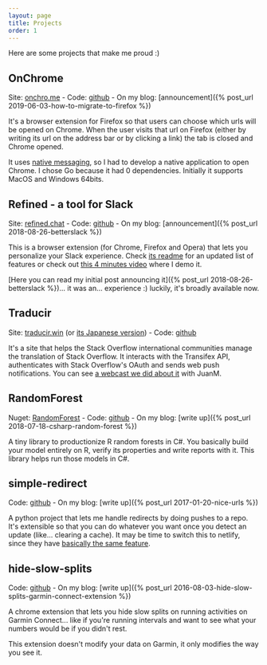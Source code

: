 ```yaml
---
layout: page
title: Projects
order: 1
---
```

Here are some projects that make me proud :)

## OnChrome
Site: [onchro.me](https://onchro.me) - Code: [github](https://github.com/g3rv4/OnChrome) - On my blog: [announcement]({% post_url 2019-06-03-how-to-migrate-to-firefox %})

It's a browser extension for Firefox so that users can choose which urls will be opened on Chrome. When the user visits that url on Firefox (either by writing its url on the address bar or by clicking a link) the tab is closed and Chrome opened.

It uses [native messaging](https://developer.mozilla.org/en-US/docs/Mozilla/Add-ons/WebExtensions/Native_messaging), so I had to develop a native application to open Chrome. I chose Go because it had 0 dependencies. Initially it supports MacOS and Windows 64bits.

## Refined - a tool for Slack
Site: [refined.chat](https://refined.chat) - Code: [github](https://github.com/g3rv4/Refined) - On my blog: [announcement]({% post_url 2018-08-26-betterslack %})

This is a browser extension (for Chrome, Firefox and Opera) that lets you personalize your Slack experience. Check [its readme](https://github.com/g3rv4/Refined/blob/master/README.md) for an updated list of features or check out [this 4 minutes video](https://www.youtube.com/watch?v=gyZR-5_JVqQ) where I demo it.

[Here you can read my initial post announcing it]({% post_url 2018-08-26-betterslack %})... it was an... experience :) luckily, it's broadly available now.

## Traducir
Site: [traducir.win](https://traducir.win) (or [its Japanese version](https://ja.traducir.win)) - Code: [github](https://github.com/g3rv4/Traducir)

It's a site that helps the Stack Overflow international communities manage the translation of Stack Overflow. It interacts with the Transifex API, authenticates with Stack Overflow's OAuth and sends web push notifications. You can see [a webcast we did about it](https://www.youtube.com/watch?v=WbpoWXctN3Y) with JuanM.

## RandomForest
Nuget: [RandomForest](https://www.nuget.org/packages/RandomForest/) - Code: [github](https://github.com/g3rv4/RandomForest) - On my blog: [write up]({% post_url 2018-07-18-csharp-random-forest %})

A tiny library to productionize R random forests in C#. You basically build your model entirely on R, verify its properties and write reports with it. This library helps run those models in C#.

## simple-redirect
Code: [github](https://github.com/g3rv4/simple-redirect) - On my blog: [write up]({% post_url 2017-01-20-nice-urls %})

A python project that lets me handle redirects by doing pushes to a repo. It's extensible so that you can do whatever you want once you detect an update (like... clearing a cache). It may be time to switch this to netlify, since they have [basically the same feature](https://docs.netlify.com/routing/redirects/).

## hide-slow-splits
Code: [github](https://github.com/g3rv4/hide-slow-splits) - On my blog: [write up]({% post_url 2016-08-03-hide-slow-splits-garmin-connect-extension %})

A chrome extension that lets you hide slow splits on running activities on Garmin Connect... like if you're running intervals and want to see what your numbers would be if you didn't rest.

This extension doesn't modify your data on Garmin, it only modifies the way you see it.

